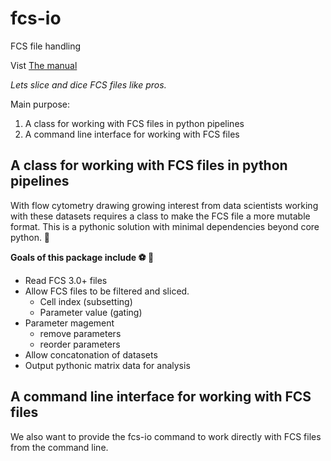 # fcs-io
FCS file handling 

Vist [The manual](../blob/master/fcs-io.pdf)

*Lets slice and dice FCS files like pros.*

Main purpose:
1. A class for working with FCS files in python pipelines
2. A command line interface for working with FCS files

## A class for working with FCS files in python pipelines

With flow cytometry drawing growing interest from data scientists
working with these datasets requires a class to make the FCS file
a more mutable format. This is a pythonic solution with minimal
dependencies beyond core python. 🐍  

**Goals of this package include ⚽ 🥅**

* Read FCS 3.0+ files
* Allow FCS files to be filtered and sliced.
  - Cell index (subsetting)
  - Parameter value (gating)
* Parameter magement
  - remove parameters
  - reorder parameters
* Allow concatonation of datasets
* Output pythonic matrix data for analysis

## A command line interface for working with FCS files

We also want to provide the fcs-io command to work directly with FCS files
from the command line.
